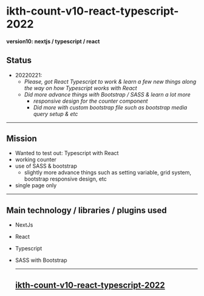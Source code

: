 # ikth-count-v10-react-typescript-2022

#### version10: nextjs / typescript / react

## Status

- 20220221:
  - _Please, got React Typescript to work & learn a few new things along the way on how Typescript works with React_
  - _Did more advance things with Bootstrap / SASS & learn a lot more_
    - _responsive design for the counter component_
    - _Did more with custom bootstrap file such as bootstrap media query setup & etc_

---

## Mission

- Wanted to test out: Typescript with React
- working counter
- use of SASS & bootstrap
  - slightly more advance things such as setting variable, grid system, bootstrap responsive design, etc
- single page only

---

## Main technology / libraries / plugins used

- NextJs
- React
- Typescript
- SASS with Bootstrap

  ***

  ## [ikth-count-v10-react-typescript-2022](https://github.com/RechadSalma/ikth-count-v10-react-typescript-2022)
